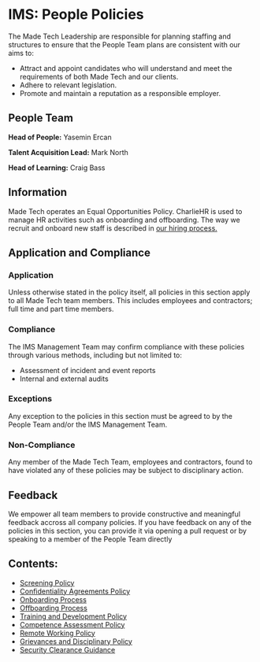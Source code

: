 # IMS: People Policies

The Made Tech Leadership are responsible for planning staffing and structures to ensure that the People Team plans are consistent with our aims to:
 - Attract and appoint candidates who will understand and meet the requirements of both Made Tech and our clients.
 - Adhere to relevant legislation.
 - Promote and maintain a reputation as a responsible employer.

## People Team

 **Head of People:** Yasemin Ercan
 
 **Talent Acquisition Lead:** Mark North
 
 **Head of Learning:** Craig Bass

## Information
Made Tech operates an Equal Opportunities Policy.
CharlieHR is used to manage HR activities such as onboarding and offboarding. 
The way we recruit and onboard new staff is described in [our hiring process.](https://github.com/madetech/handbook/blob/master/guides/hiring/README.md)

## Application and Compliance
### Application
Unless otherwise stated in the policy itself, all policies in this section apply to all Made Tech team members. This includes employees and contractors; full time and part time members.

### Compliance
The IMS Management Team may confirm compliance with these policies through various methods, including but not limited to: 
 - Assessment of incident and event reports 
 - Internal and external audits
 
### Exceptions
Any exception to the policies in this section must be agreed to by the People Team and/or the IMS Management Team.

### Non-Compliance
Any member of the Made Tech Team, employees and contractors, found to have violated any of these policies may be subject to disciplinary action.

## Feedback
We empower all team members to provide constructive and meaningful feedback accross all company policies. If you have feedback on any of the policies in this section, you can provide it via opening a pull request or by speaking to a member of the People Team directly

## Contents:
 - [Screening Policy](screening.md)
 - [Confidentiality Agreements Policy](confidentiality_agreements.md)
 - [Onboarding Process](onboarding.md)
 - [Offboarding Process](offboarding.md)
 - [Training and Development Policy](training_and_development.md)
 - [Competence Assessment Policy](competence.md)
 - [Remote Working Policy](remote_working.md)
 - [Grievances and Disciplinary Policy](grievances_and_disciplinary.md)
 - [Security Clearance Guidance](sc_guidance.md)
